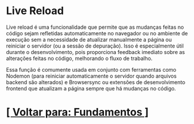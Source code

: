 # Live Reload

Live reload é uma funcionalidade que permite que as mudanças feitas no código sejam refletidas automaticamente no navegador ou no ambiente de execução sem a necessidade de atualizar manualmente a página ou reiniciar o servidor (ou a sessão de depuração). Isso é especialmente útil durante o desenvolvimento, pois proporciona feedback imediato sobre as alterações feitas no código, melhorando o fluxo de trabalho.

Essa função é comumente usada em conjunto com ferramentas como Nodemon (para reiniciar automaticamente o servidor quando arquivos backend são alterados) e Browsersync ou extensões de desenvolvimento frontend que atualizam a página sempre que há mudanças no código.

# [[ Voltar para: Fundamentos ]](./1-fundamentos.md)